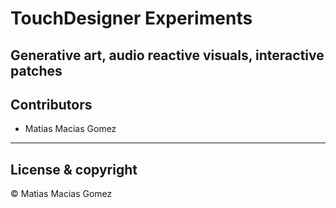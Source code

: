 # TouchDesigner Experiments <br>
Generative art, audio reactive visuals, interactive patches  
---
## Contributors
- Matias Macias Gomez
---
## License & copyright
© Matias Macias Gomez
